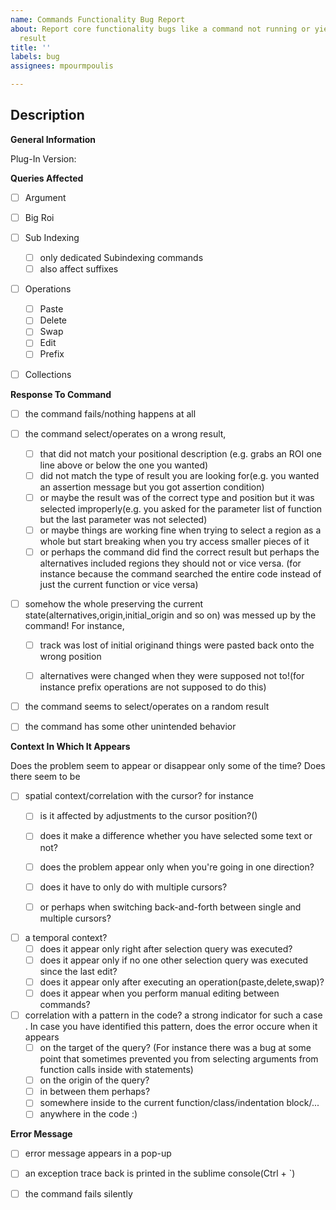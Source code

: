 ```yaml
---
name: Commands Functionality Bug Report
about: Report core functionality bugs like a command not running or yielding wrong
  result
title: ''
labels: bug
assignees: mpourmpoulis

---
```


## Description

<!-- here you can provide your description of the bug. 

Providing the screenshot or GIF could be helpful if things are complicated. Furthermore,there follows a small questionnaire to help you summarize information about some important aspects you may have noticed about the issue
To complete you can fill the checkboxes with "x" or click them after you submit the issue.
Zero,one or more answers may be applicable for each question!

-->

**General Information**
<!-- which version are you using? for instance v0.1.0, v0.1.2  or develop -->

Plug-In Version: 

**Queries Affected**

<!-- what types of queries are affected (there may be multiple) -->

- [ ] Argument

- [ ] Big Roi

- [ ] Sub Indexing
	- [ ] only dedicated Subindexing commands
	- [ ] also affect suffixes

- [ ] Operations
	- [ ] Paste
	- [ ] Delete
	- [ ] Swap
	- [ ] Edit
	- [ ] Prefix

- [ ] Collections


**Response To Command**

<!-- okay what is actually happening? -->

- [ ] the command fails/nothing happens at all

- [ ] the command select/operates on a wrong result,
	- [ ] that did not match your positional description (e.g. grabs an ROI one line above or below the one you wanted)
	- [ ] did not match the type of result you are looking for(e.g. you wanted an assertion message but you got assertion condition)
	- [ ] or maybe the result was of the correct type and position but it was selected improperly(e.g. you asked for the parameter list of function but the last parameter was not selected)
	- [ ] or maybe things are working fine when trying to select a region as a whole but start breaking when you try access smaller pieces of it
	- [ ] or perhaps the command did find the correct result but perhaps the alternatives included regions they should not or vice versa. (for instance because the command searched the entire code instead of just the current function or vice versa)

- [ ] somehow the whole preserving the current state(alternatives,origin,initial_origin and so on) was messed up by the command! For instance,
	- [ ] track was lost of initial originand things were pasted back onto the wrong position
	- [ ] alternatives were changed when they were supposed not to!(for instance prefix operations are not supposed to do this)


- [ ] the command seems to select/operates on a random result

- [ ] the command has some other unintended behavior




**Context In Which It Appears**

<!--
Unfortunately, bugs can sometimes appear only in a specific context making them harder to reproduce and debug. There is no need for you to scratch your head and go through over every scenario presented here but if you have noticed any of the below it could help me narrow things down!
-->

Does the problem seem to appear or disappear only some of the time? Does there seem to be

- [ ] spatial context/correlation with the cursor? for instance
	- [ ] is it affected by adjustments to the cursor position?()
	- [ ] does it make a difference whether you have selected some text or not?
	- [ ] does the problem appear only when you're going in one direction?
	- [ ] does it have to only do with multiple cursors?
	- [ ] or perhaps when switching back-and-forth between single and multiple cursors?



- [ ] a temporal context?
	- [ ] does it appear only right after selection query was executed?
	- [ ] does it appear only if no one other selection query was executed since the last edit?
	- [ ] does it appear only after executing an operation(paste,delete,swap)?
	- [ ] does it appear when you perform manual editing between commands?

- [ ] correlation with a pattern in the code? a strong indicator for such a case . In case you have identified this pattern, does the error occure when it appears
	- [ ] on the target of the query? (For instance there was a bug at some point that sometimes prevented you from selecting arguments from function calls inside with statements)
	- [ ] on the origin of the query?
	- [ ] in between them perhaps?
	- [ ] somewhere inside to the current function/class/indentation block/...
	- [ ] anywhere in the code :)

<!-- if none of the above satisfies you can describe the contextas you wish -->

<!-- I did some examples(like providing gifs, code snippets, command series) where things work versus when they don't could sometimes be helpful especially when you're not really sure what is wrong. -->

**Error Message**

- [ ] error message appears in a pop-up

- [ ] an exception trace back is printed in the sublime console(Ctrl + \`)

- [ ] the command fails silently

<!-- If possible, sharing the error message might be helpful
```
error message
```
-->
